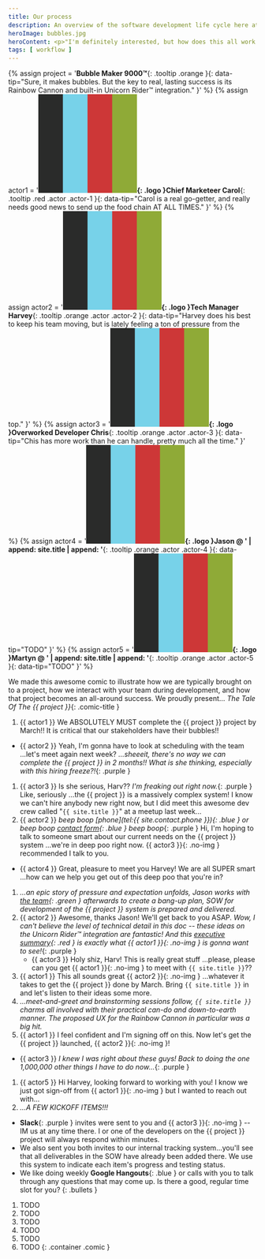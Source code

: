 ```yaml
---
title: Our process
description: An overview of the software development life cycle here at Socha Dev.
heroImage: bubbles.jpg
heroContent: <p>"I'm definitely interested, but how does this all work day-to-day to get my project done right, and done on time?"</p>
tags: [ workflow ]
---
```


{% assign project = '**Bubble Maker 9000&trade;**{: .tooltip .orange }{: data-tip="Sure, it makes bubbles. But the key to real, lasting success is its Rainbow Cannon and built-in Unicorn Rider&trade; integration." }' %}
{% assign actor1 = '**![Chief Marketeer Carol](/assets/images/socha-dev.png){: .logo }Chief Marketeer Carol**{: .tooltip .red .actor .actor-1 }{: data-tip="Carol is a real go-getter, and really needs good news to send up the food chain AT ALL TIMES." }' %}
{% assign actor2 = '**![Tech Manager Harvey](/assets/images/socha-dev.png){: .logo }Tech Manager Harvey**{: .tooltip .orange .actor .actor-2 }{: data-tip="Harvey does his best to keep his team moving, but is lately feeling a ton of pressure from the top." }' %}
{% assign actor3 = '**![Overworked Developer Chris](/assets/images/socha-dev.png){: .logo }Overworked Developer Chris**{: .tooltip .orange .actor .actor-3 }{: data-tip="Chis has more work than he can handle, pretty much all the time." }' %}
{% assign actor4 = '**![Socha Dev](/assets/images/socha-dev.png){: .logo }Jason @ ' | append: site.title | append: '**{: .tooltip .orange .actor .actor-4 }{: data-tip="TODO" }' %}
{% assign actor5 = '**![Socha Dev](/assets/images/socha-dev.png){: .logo }Martyn @ ' | append: site.title | append: '**{: .tooltip .orange .actor .actor-5 }{: data-tip="TODO" }' %}

We made this awesome comic to illustrate how we are typically brought on to a
project, how we interact with your team during development, and how that project
becomes an all-around success. We proudly present... _The Tale Of The {{ project }}_{: .comic-title }

1. {{ actor1 }} We ABSOLUTELY MUST complete the {{ project }} project by March!!
  It is critical that our stakeholders have their bubbles!!
  * {{ actor2 }} Yeah, I'm gonna have to look at scheduling with the team ...let's
  meet again next week?
    _...sheeeit, there's no way we can complete the {{ project }} in 2 months!!
    What is she thinking, especially with this hiring freeze?!_{: .purple }
1.  {{ actor3 }} Is she serious, Harv?? _I'm freaking out right now._{: .purple }
Like, seriously ...the {{ project }} is a massively complex system! I know we
can't hire anybody new right now, but I did meet this awesome dev crew called
"`{{ site.title }}`" at a meetup last week...
1. {{ actor2 }} _beep boop [phone](tel:{{ site.contact.phone }}){: .blue } or
  beep boop [contact form](/#contact){: .blue } beep boop_{: .purple }
  Hi, I'm hoping to talk to someone smart about our current needs on the
  {{ project }} system ...we're in deep poo right now. {{ actor3 }}{: .no-img } recommended
  I talk to you.
  * {{ actor4 }} Great, pleasure to meet you Harvey! We are all
  SUPER smart ...how can we help you get out of this deep poo that you're in?
1. _...an epic story of pressure and expectation unfolds, Jason works with
[the team](/team){: .green } afterwards to create a bang-up plan, SOW for
development of the {{ project }} system is prepared and delivered._
1. {{ actor2 }} Awesome, thanks Jason! We'll get back to you ASAP. _Wow, I can't
believe the level of technical detail in this doc -- these ideas on the
Unicorn Rider&trade; integration are fantastic! And this
[executive summary](/executive-summary){: .red } is exactly what {{ actor1 }}{: .no-img }
is gonna want to see!_{: .purple }
      * {{ actor3 }} Holy shiz, Harv! This is really great stuff ...please, please
      can you get {{ actor1 }}{: .no-img } to meet with `{{ site.title }}`??
1. {{ actor1 }} This all sounds great {{ actor2 }}{: .no-img } ...whatever it takes to get
  the {{ project }} done by March. Bring `{{ site.title }}` in and let's
  listen to their ideas some more.
1. _...meet-and-greet and brainstorming sessions follow, `{{ site.title }}`
charms all involved with their practical can-do and down-to-earth manner. The
proposed UX for the Rainbow Cannon in particular was a big hit._
1. {{ actor1 }} I feel confident and I'm signing off on this. Now let's get the
{{ project }} launched, {{ actor2 }}{: .no-img }!
  * {{ actor3 }} _I knew I was right about these guys! Back to doing the one
    1,000,000 other things I have to do now..._{: .purple }
1. {{ actor5 }} Hi Harvey, looking forward to working with you! I
  know we just got sign-off from {{ actor1 }}{: .no-img } but I wanted to reach out with...
1. _...A FEW KICKOFF ITEMS!!!_
* **Slack**{: .purple } invites were sent to you and {{ actor3 }}{: .no-img }
-- IM us at any time there. I or one of the developers on the {{ project }}
project will always respond within minutes.
* We also sent you both invites to our internal tracking system...you'll see
that all deliverables in the SOW have already been added there. We use this
system to indicate each item's progress and testing status.
* We like doing weekly **Google Hangouts**{: .blue } or calls with
you to talk through any questions that may come up. Is there a good, regular
time slot for you?
    {: .bullets }
1. TODO
1. TODO
1. TODO
1. TODO
1. TODO
1. TODO
{: .container .comic }